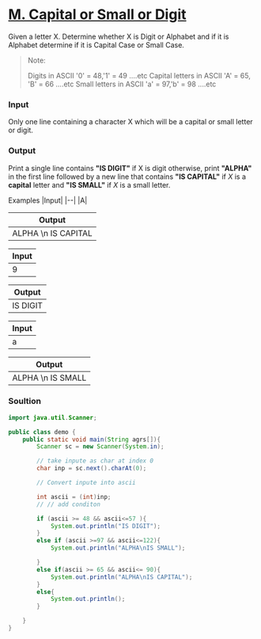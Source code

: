# [M. Capital or Small or Digit](https://codeforces.com/group/MWSDmqGsZm/contest/219158/problem/M)

Given a letter X. Determine whether X is Digit or Alphabet and if it is Alphabet determine if it is Capital Case or Small Case.

> Note:
>
> Digits in ASCII '0' = 48,'1' = 49 ....etc
> Capital letters in ASCII 'A' = 65, 'B' = 66 ....etc
> Small letters in ASCII 'a' = 97,'b' = 98 ....etc

### Input

Only one line containing a character X which will be a capital or small letter or digit.

### Output

Print a single line contains **"IS DIGIT"** if X is digit otherwise, print **"ALPHA"** in the first line followed by a new line that contains **"IS CAPITAL"** if *X* is a **capital** letter and **"IS SMALL"** if *X* is a small letter.

Examples
|Input|
|--|
|A|

|Output|
|--|
|ALPHA \n IS CAPITAL|

|Input|
|--|
|9|

|Output|
|--|
|IS DIGIT|

|Input|
|--|
|a|

|Output|
|--|
|ALPHA \n IS SMALL|

### Soultion
```java
import java.util.Scanner;

public class demo {
    public static void main(String agrs[]){
        Scanner sc = new Scanner(System.in);

        // take inpute as char at index 0
        char inp = sc.next().charAt(0);

        // Convert inpute into ascii

        int ascii = (int)inp;
        // // add conditon

        if (ascii >= 48 && ascii<=57 ){
            System.out.println("IS DIGIT");
        }
        else if (ascii >=97 && ascii<=122){
            System.out.println("ALPHA\nIS SMALL");

        }
        else if(ascii >= 65 && ascii<= 90){
            System.out.println("ALPHA\nIS CAPITAL");
        }
        else{
            System.out.println();
        }

    }    
}
```
